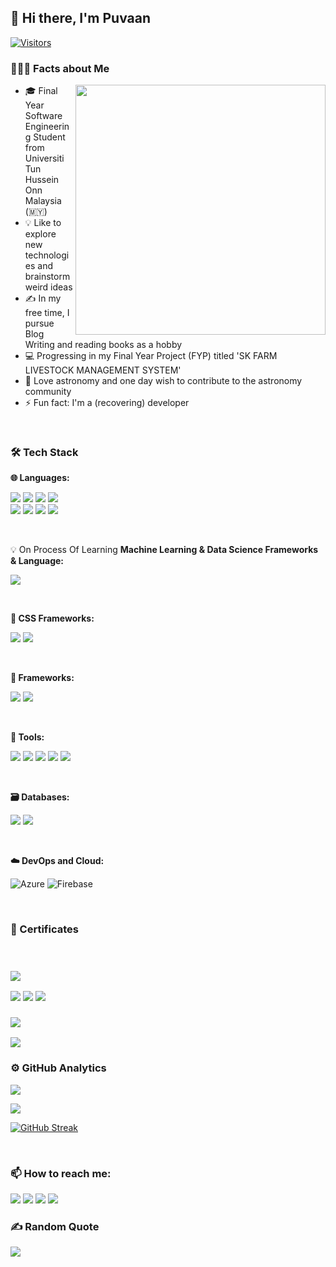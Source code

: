 ## 👋 Hi there, I'm Puvaan

[![Visitors](https://api.visitorbadge.io/api/visitors?path=https%3A%2F%2Fgithub.com%2Fpuvaanraaj&label=Total%20profile%20visits&countColor=%23263759)](https://visitorbadge.io/status?path=https%3A%2F%2Fgithub.com%2Fpuvaanraaj)

### 👨🏻‍💻 Facts about Me

<img align="right" src="https://raw.githubusercontent.com/punitkmryh/punitkmryh/master/Developer.gif"  width="400">

- 🎓 Final Year Software Engineering Student from Universiti Tun Hussein Onn Malaysia (🇲🇾)
- 💡 Like to explore new technologies and brainstorm weird ideas
- ✍️ In my free time, I pursue Blog Writing and reading books as a hobby
- 💻 Progressing in my Final Year Project (FYP) titled 'SK FARM LIVESTOCK MANAGEMENT SYSTEM'
- 🌌 Love astronomy and one day wish to contribute to the astronomy community
- ⚡ Fun fact: I'm a (recovering) developer

<br />

### 🛠 Tech Stack

**🌐 Languages:**
<p>
<img src="https://img.shields.io/badge/JavaScript-323330?style=for-the-badge&logo=javascript&logoColor=F7DF1E">
<img src="https://img.shields.io/badge/jQuery-0769AD?style=for-the-badge&logo=jquery&logoColor=white">
<img src="https://img.shields.io/badge/HTML5-E34F26?style=for-the-badge&logo=html5&logoColor=white">
<img src="https://img.shields.io/badge/CSS3-1572B6?style=for-the-badge&logo=css3&logoColor=white"><br>
<img src="https://img.shields.io/badge/C-00599C?style=for-the-badge&logo=c&logoColor=white">
<img src="https://img.shields.io/badge/C%23-239120?style=for-the-badge&logo=c-sharp&logoColor=white">
<img src="https://img.shields.io/badge/Java-ED8B00?style=for-the-badge&logo=java&logoColor=white">
<img src="https://img.shields.io/badge/PHP-777BB4?style=for-the-badge&logo=php&logoColor=white">
</p>

<br/>

💡 On Process Of Learning
**Machine Learning & Data Science Frameworks & Language:**

<p>
<img src="https://img.shields.io/badge/Python-3776AB?style=for-the-badge&logo=python&logoColor=white">
</p> 

<br/>

**🚀 CSS Frameworks:**
<p>
<img src="https://img.shields.io/badge/Bootstrap-563D7C?style=for-the-badge&logo=bootstrap&logoColor=white">
<img src="https://img.shields.io/badge/Tailwind_CSS-38B2AC?style=for-the-badge&logo=tailwind-css&logoColor=white">
</p>

<br/>

**🔧 Frameworks:**
<p>
<img src="https://img.shields.io/badge/Laravel-FF2D20?style=for-the-badge&logo=laravel&logoColor=white">
<img src="https://img.shields.io/badge/React-20232A?style=for-the-badge&logo=react&logoColor=61DAFB">
</p>

<br/>

**🔨 Tools:**
<p>
 <img src="https://img.shields.io/badge/Jest-C21325?style=for-the-badge&logo=jest&logoColor=white">
 <img src="https://img.shields.io/badge/Selenium_IDE-43B02A?style=for-the-badge&logo=selenium&logoColor=white">
 <img src="https://img.shields.io/badge/Git-F05032?style=for-the-badge&logo=git&logoColor=white">
 <img src="https://img.shields.io/badge/Visual_Studio_Code-007ACC?style=for-the-badge&logo=visualstudiocode&logoColor=white">
 <img src="https://img.shields.io/badge/GitHub-100000?style=for-the-badge&logo=github&logoColor=white">
 <!-- <img src="https://img.shields.io/badge/Postman-FF6C37?style=for-the-badge&logo=postman&logoColor=white">
 <img src="https://img.shields.io/badge/Docker-2496ED?style=for-the-badge&logo=docker&logoColor=white"> -->
</p>

<br/>

**🗃️ Databases:**
<p>
<img src="https://img.shields.io/badge/MySQL-00000F?style=for-the-badge&logo=mysql&logoColor=white">
<img src="https://img.shields.io/badge/Microsoft%20SQL%20Server-CC2927?style=for-the-badge&logo=microsoft%20sql%20server&logoColor=white">

</p>
<br/>

**☁️ DevOps and Cloud:**
<p>
<img alt="Azure" src="https://img.shields.io/badge/microsoft%20azure-0089D6?style=for-the-badge&logo=microsoft-azure&logoColor=white"/>
<img alt="Firebase" src="https://img.shields.io/badge/firebase%20-%23039BE5.svg?&style=for-the-badge&logo=firebase"/>
</p>
<br/>

### 📜 Certificates
<br/>

### <img src="https://img.shields.io/badge/-Microsoft-0066B8?style=flat&logo=microsoft&logoColor=white">
<img src="https://img.shields.io/badge/AZ--900-Passed-0066B8?style=for-the-badge&logo=microsoft&logoColor=white"> 
<img src="https://img.shields.io/badge/AI--900-Passed-0066B8?style=for-the-badge&logo=microsoft&logoColor=white"> 
<img src="https://img.shields.io/badge/DP--900-Passed-0066B8?style=for-the-badge&logo=microsoft&logoColor=white">

<br/>

### <img src="https://img.shields.io/badge/-Meta-1877F2?style=flat&logo=meta&logoColor=white">
<img src="https://img.shields.io/badge/Meta_Front_End_Developer_Professional-2%2F9_Passed-1877F2?style=for-the-badge&logo=meta&logoColor=white">

<br/>

### ⚙️ GitHub Analytics

<p>
<img src="https://github-readme-stats.vercel.app/api/top-langs/?username=puvaanraaj&layout=compact&theme=react&langs_count=8">
</p>
<p>
<img src="https://github-readme-stats.vercel.app/api?username=puvaanraaj&show_icons=true&theme=react">
</p>

[![GitHub Streak](http://github-readme-streak-stats.herokuapp.com?user=mdrhmn&theme=dark)](https://git.io/streak-stats)


<br/>

### 📫 How to reach me:

<p>
 <a href="mailto:puvaanraaj@example.com" target="_blank"><img src="https://img.shields.io/badge/Gmail-D14836?style=for-the-badge&logo=gmail&logoColor=white"></a>
 <a href="https://www.linkedin.com/in/puvaanraaj" target="_blank"><img src="https://img.shields.io/badge/LinkedIn-0077B5?style=for-the-badge&logo=linkedin&logoColor=white"></a>
 <a href="https://twitter.com/puvaanraaj" target="_blank"><img src="https://img.shields.io/badge/Twitter-1DA1F2?style=for-the-badge&logo=twitter&logoColor=white"></a>
 <a href="https://www.instagram.com/puvaanraaj" target="_blank"><img src="https://img.shields.io/badge/Instagram-E4405F?style=for-the-badge&logo=instagram&logoColor=white"></a>
</p>

### ✍️ Random Quote
![](https://quotes-github-readme.vercel.app/api?type=horizontal&theme=dark)


